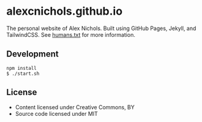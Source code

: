 # alexcnichols.github.io

The personal website of Alex Nichols. Built using GitHub Pages, Jekyll, and TailwindCSS. See [humans.txt](https://alexcnichols.github.io/humans.txt) for more information.

## Development

```
npm install
$ ./start.sh
```

## License

* Content licensed under Creative Commons, BY
* Source code licensed under MIT
